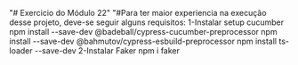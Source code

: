 "# Exercicio do Módulo 22" 
"#Para ter maior experiencia na execução desse projeto, deve-se seguir alguns requisitos:
1-Instalar setup cucumber
    npm install --save-dev @badeball/cypress-cucumber-preprocessor
    npm install --save-dev @bahmutov/cypress-esbuild-preprocessor
    npm install ts-loader --save-dev
2-Instalar Faker 
    npm i faker    
